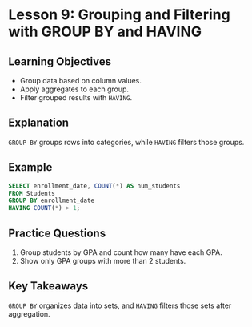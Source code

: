 # Lesson 9: Grouping and Filtering with GROUP BY and HAVING

## Learning Objectives
- Group data based on column values.
- Apply aggregates to each group.
- Filter grouped results with `HAVING`.

## Explanation
`GROUP BY` groups rows into categories, while `HAVING` filters those groups.

## Example
```sql
SELECT enrollment_date, COUNT(*) AS num_students
FROM Students
GROUP BY enrollment_date
HAVING COUNT(*) > 1;
```


## Practice Questions
1. Group students by GPA and count how many have each GPA.
2. Show only GPA groups with more than 2 students.

## Key Takeaways
`GROUP BY` organizes data into sets, and `HAVING` filters those sets after aggregation.
